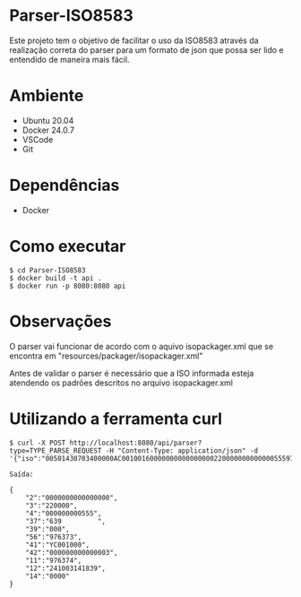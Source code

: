 # Parser-ISO8583
Este projeto tem o objetivo de facilitar o uso da ISO8583 através da realização correta do parser para um formato de json que possa ser lido e entendido de maneira mais fácil.

# Ambiente
- Ubuntu 20.04
- Docker 24.0.7
- VSCode
- Git


# Dependências
- Docker

# Como executar
```
$ cd Parser-ISO8583
$ docker build -t api .
$ docker run -p 8080:8080 api
```

# Observações

O parser vai funcionar de acordo com o aquivo isopackager.xml que se encontra em "resources/packager/isopackager.xml"

Antes de validar o parser é necessário que a ISO informada esteja atendendo os padrões descritos no arquivo isopackager.xml

# Utilizando a ferramenta curl

```
$ curl -X POST http://localhost:8080/api/parser?type=TYPE_PARSE_REQUEST -H "Content-Type: application/json" -d '{"iso":"00501430703400000AC0010016000000000000000022000000000000055597637424100314183900003633392020202020202020200000594330303130303030303030303030303030303030303306976373"}'

Saída:

{
    "2":"0000000000000000",
    "3":"220000",
    "4":"000000000555",
    "37":"639         ",
    "39":"000",
    "56":"976373",
    "41":"YC001000",
    "42":"000000000000003",
    "11":"976374",
    "12":"241003141839",
    "14":"0000"
}

```